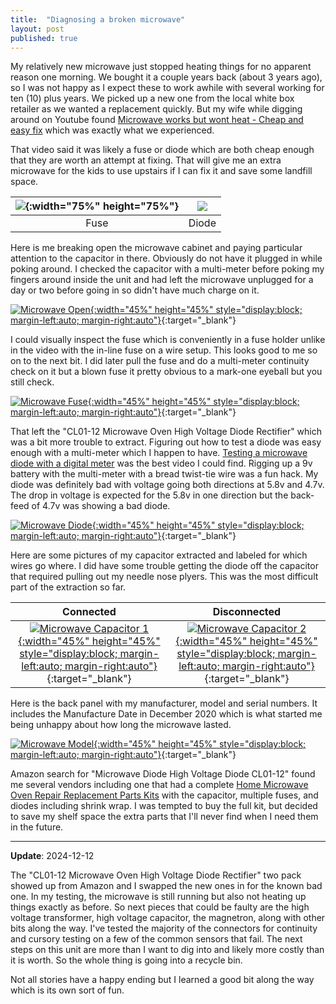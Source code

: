 ```yaml
---
title:  "Diagnosing a broken microwave"
layout: post
published: true
---
```


My relatively new microwave just stopped heating things for no apparent reason one morning. We bought it a couple years back (about 3 years ago), so I was not happy as I expect these to work awhile with several working for ten (10) plus years. We picked up a new one from the local white box retailer as we wanted a replacement quickly. But my wife while digging around on Youtube found [Microwave works but wont heat - Cheap and easy fix](https://www.youtube.com/watch?v=z0FON4p_4ZA) which was exactly what we experienced.

That video said it was likely a fuse or diode which are both cheap enough that they are worth an attempt at fixing. That will give me an extra microwave for the kids to use upstairs if I can fix it and save some landfill space.

| ![](/assets/images/microwave-fuse-closeup.jpg){:width="75%" height="75%"} | ![](/assets/images/microwave-diode-closeup.jpg) |
|:--:|:--:|
| Fuse | Diode |

<!-- excerpt-end -->

Here is me breaking open the microwave cabinet and paying particular attention to the capacitor in there. Obviously do not have it plugged in while poking around. I checked the capacitor with a multi-meter before poking my fingers around inside the unit and had left the microwave unplugged for a day or two before going in so didn't have much charge on it.

[![Microwave Open](/assets/images/microwave-open.jpg){:width="45%" height="45%" style="display:block; margin-left:auto; margin-right:auto"}](/assets/images/microwave-open.jpg){:target="_blank"}

I could visually inspect the fuse which is conveniently in a fuse holder unlike in the video with the in-line fuse on a wire setup. This looks good to me so on to the next bit. I did later pull the fuse and do a multi-meter continuity check on it but a blown fuse it pretty obvious to a mark-one eyeball but you still check.

[![Microwave Fuse](/assets/images/microwave-fuse.jpg){:width="45%" height="45%" style="display:block; margin-left:auto; margin-right:auto"}](/assets/images/microwave-fuse.jpg){:target="_blank"}

That left the "CL01-12 Microwave Oven High Voltage Diode Rectifier" which was a bit more trouble to extract. Figuring out how to test a diode was easy enough with a multi-meter which I happen to have. [Testing a microwave diode with a digital meter](https://www.youtube.com/watch?v=Cx8Q5crqKaw) was the best video I could find. Rigging up a 9v battery with the multi-meter with a bread twist-tie wire was a fun hack. My diode was definitely bad with voltage going both directions at 5.8v and 4.7v. The drop in voltage is expected for the 5.8v in one direction but the back-feed of 4.7v was showing a bad diode.

[![Microwave Diode](/assets/images/microwave-diode.jpg){:width="45%" height="45%" style="display:block; margin-left:auto; margin-right:auto"}](/assets/images/microwave-diode.jpg){:target="_blank"}

Here are some pictures of my capacitor extracted and labeled for which wires go where. I did have some trouble getting the diode off the capacitor that required pulling out my needle nose plyers. This was the most difficult part of the extraction so far.

| Connected | Disconnected |
|:--:|:--:|
| [![Microwave Capacitor 1](/assets/images/microwave-capacitor-connected.jpg){:width="45%" height="45%" style="display:block; margin-left:auto; margin-right:auto"}](/assets/images/microwave-capacitor-connected.jpg){:target="_blank"} | [![Microwave Capacitor 2](/assets/images/microwave-capacitor-disconnected.jpg){:width="45%" height="45%" style="display:block; margin-left:auto; margin-right:auto"}](/assets/images/microwave-capacitor-disconnected.jpg){:target="_blank"} |

Here is the back panel with my manufacturer, model and serial numbers. It includes the Manufacture Date in December 2020 which is what started me being unhappy about how long the microwave lasted.

[![Microwave Model](/assets/images/microwave-model.jpg){:width="45%" height="45%" style="display:block; margin-left:auto; margin-right:auto"}](/assets/images/microwave-model.jpg){:target="_blank"}

Amazon search for "Microwave Diode High Voltage Diode CL01-12" found me several vendors including one that had a complete [Home Microwave Oven Repair Replacement Parts Kits](https://www.amazon.com/KOKISO-Microwave-Replacement-Capacitor-CL01-12/dp/B0B7WTRY7G/) with the capacitor, multiple fuses, and diodes including shrink wrap. I was tempted to buy the full kit, but decided to save my shelf space the extra parts that I'll never find when I need them in the future.

---

**Update**: 2024-12-12

The "CL01-12 Microwave Oven High Voltage Diode Rectifier" two pack showed up from Amazon and
I swapped the new ones in for the known bad one.
In my testing, the microwave is still running but also not heating up things exactly as before.
So next pieces that could be faulty are the high voltage transformer, high voltage capacitor, the magnetron, along with other bits along the way.
I've tested the majority of the connectors for continuity and cursory testing on a few of the common sensors that fail.
The next steps on this unit are more than I want to dig into and likely more costly than it is worth.
So the whole thing is going into a recycle bin.

Not all stories have a happy ending but I learned a good bit along the way which is its own sort of fun.
